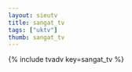 ```yaml
--- 
layout: sieutv
title: sangat_tv
tags: ["uktv"]
thumb: sangat_tv
---
```

{% include tvadv key=sangat_tv %}
